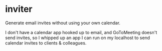 inviter
=======

Generate email invites without using your own calendar.

I don't have a calendar app hooked up to email, and GoToMeeting doesn't send invites, so I whipped up an app I can run on my localhost to send calendar invites to clients & colleagues.
